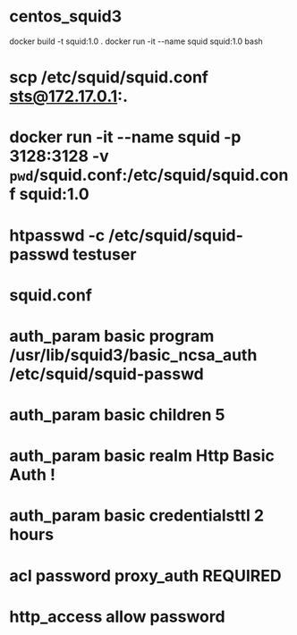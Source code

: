 # centos_squid3

docker build -t squid:1.0 .
docker run -it --name squid squid:1.0 bash 
# scp /etc/squid/squid.conf sts@172.17.0.1:.
# docker run -it --name squid -p 3128:3128 -v `pwd`/squid.conf:/etc/squid/squid.conf squid:1.0
#
# htpasswd -c /etc/squid/squid-passwd testuser
# squid.conf
# auth_param basic program /usr/lib/squid3/basic_ncsa_auth /etc/squid/squid-passwd
# auth_param basic children 5
# auth_param basic realm Http Basic Auth !
# auth_param basic credentialsttl 2 hours
# acl password proxy_auth REQUIRED
# http_access allow password
